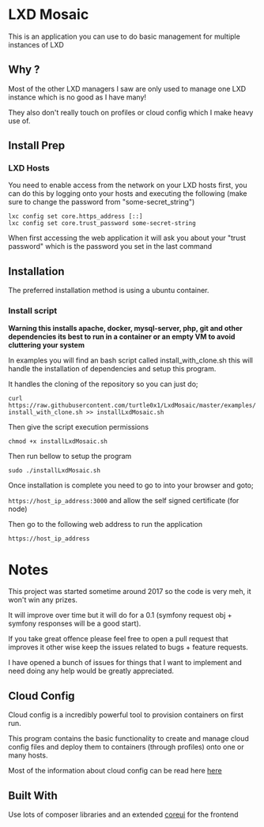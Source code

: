 # LXD Mosaic

This is an application you can use to do basic management for multiple instances
of LXD

## Why ?

Most of the other LXD managers I saw are only used  to manage one LXD instance which
is no good as I have many!

They also don't really touch on profiles or cloud config which I make heavy use
of.

## Install Prep

### LXD Hosts

You need to enable access from the network on your LXD hosts first, you can do this by logging onto your hosts and executing the following (make sure to change the password from "some-secret_string")

```
lxc config set core.https_address [::]
lxc config set core.trust_password some-secret-string
```

When first accessing the web application it will ask you about your "trust password" which is the password you set in the last command

## Installation

The preferred installation method is using a ubuntu container.

### Install script
**Warning this installs apache, docker, mysql-server, php, git and other
dependencies its best to run in a container or an empty VM to avoid cluttering
your system**

In examples you will find an bash script called install_with_clone.sh this will
handle the installation of dependencies and setup this program.

It handles the cloning of the repository so you can just do;

`curl https://raw.githubusercontent.com/turtle0x1/LxdMosaic/master/examples/install_with_clone.sh >> installLxdMosaic.sh`

Then give the script execution permissions

`chmod +x installLxdMosaic.sh`

Then run bellow to setup the program

`sudo ./installLxdMosaic.sh`

Once installation is complete you need to go to into your browser and goto;

`https://host_ip_address:3000` and allow the self signed certificate (for node)

Then go to the following web address to run the application

`https://host_ip_address`

# Notes

This project was started sometime around 2017 so the code is very meh, it won't
win any prizes.

It will improve over time but it will do for a 0.1 (symfony request obj + symfony
responses will be a good start).

If you take great offence please feel free to open a pull request that improves it
other wise keep the issues related to bugs + feature requests.

I have opened a bunch of issues for things that I want to implement and need doing
any help would be greatly appreciated.

## Cloud Config

Cloud config is a incredibly powerful tool to provision containers on first run.

This program contains the basic functionality to create and manage cloud config
files and deploy them to containers (through profiles) onto one or many hosts.

Most of the information about cloud config can be read here [here](https://cloudinit.readthedocs.io/en/latest/topics/examples.html)

## Built With

Use lots of composer libraries and an extended [coreui](https://coreui.io/) for the frontend
